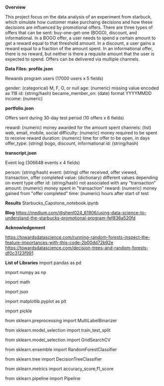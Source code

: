 **Overview**

This project focus on the data analysis of an experiment from starbuck, which simulate how customer make purchaing decisions and how these decisions are influenced by promotional offers.
There are three types of offers that can be sent: buy-one-get-one (BOGO), discount, and informational. In a BOGO offer, a user needs to spend a certain amount to get a reward equal to that threshold amount. In a discount, a user gains a reward equal to a fraction of the amount spent. In an informational offer, there is no reward, but neither is there a requisite amount that the user is expected to spend. Offers can be delivered via multiple channels.

**Data Files:**
**profile.json**

Rewards program users (17000 users x 5 fields)

gender: (categorical) M, F, O, or null
age: (numeric) missing value encoded as 118
id: (string/hash)
became_member_on: (date) format YYYYMMDD
income: (numeric)


**portfolio.json**

Offers sent during 30-day test period (10 offers x 6 fields)

reward: (numeric) money awarded for the amount spent
channels: (list) web, email, mobile, social
difficulty: (numeric) money required to be spent to receive reward
duration: (numeric) time for offer to be open, in days
offer_type: (string) bogo, discount, informational
id: (string/hash)

**transcript.json**

Event log (306648 events x 4 fields)

person: (string/hash)
event: (string) offer received, offer viewed, transaction, offer completed
value: (dictionary) different values depending on event type
offer id: (string/hash) not associated with any "transaction"
amount: (numeric) money spent in "transaction"
reward: (numeric) money gained from "offer completed"
time: (numeric) hours after start of test

**Results**
Starbucks_Capstone_notebook.ipynb


**Blog**
https://medium.com/@shenl024_61906/using-data-science-to-understand-the-starbucks-promotional-program-fef836a520fd

**Acknowledgement**

https://towardsdatascience.com/running-random-forests-inspect-the-feature-importances-with-this-code-2b00dd72b92e
https://towardsdatascience.com/decision-trees-and-random-forests-df0c3123f991

**List of Libraries**
import pandas as pd

import numpy as np

import math

import json

import matplotlib.pyplot as plt

import pickle

from sklearn.preprocessing import MultiLabelBinarizer

from sklearn.model_selection import train_test_split

from sklearn.model_selection import GridSearchCV

from sklearn.ensemble import RandomForestClassifier

from sklearn.tree import DecisionTreeClassifier

from sklearn.metrics import accuracy_score,f1_score

from sklearn.pipeline import Pipeline
